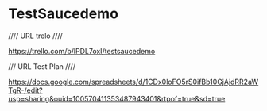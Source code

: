 # TestSaucedemo
//// URL trelo ////

https://trello.com/b/lPDL7oxI/testsaucedemo

/// URL Test Plan ////

https://docs.google.com/spreadsheets/d/1CDx0loFO5rS0ifBb10GjAjdRR2aWTgR-/edit?usp=sharing&ouid=100570411353487943401&rtpof=true&sd=true

